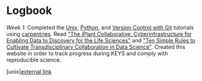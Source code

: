 # Logbook

*Week 1*: Completed the [Unix](http://swcarpentry.github.io/shell-novice/), [Python](https://swcarpentry.github.io/python-novice-inflammation/), and [Version Control with Git](http://swcarpentry.github.io/git-novice/) tutorials using [carpentries](https://carpentries.org/). Read ["The iPlant Collaborative: Cyberinfrastructure for Enabling Data to Discovery for the Life Sciences"](https://journals.plos.org/plosbiology/article?id=10.1371/journal.pbio.1002342) and ["Ten Simple Rules to Cultivate Transdisciplinary Collaboration in Data Science"](https://journals.plos.org/ploscompbiol/article?id=10.1371/journal.pcbi.1008879). Created this website in order to track progress during KEYS and comply with reproducible science. 

[unix]<a href="http://swcarpentry.github.io/shell-novice/" target="_blank">external link</a>
